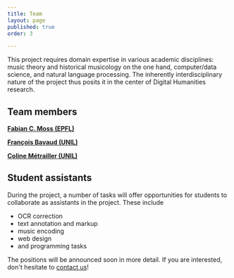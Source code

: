 ```yaml
---
title: Team
layout: page
published: true
order: 3

---
```


​This project requires domain expertise in various academic disciplines: music theory and
historical musicology on the one hand, computer/data science, and natural language processing. The
inherently interdisciplinary nature of the project thus posits it in the center of Digital Humanities research.

<!-- Both Fabian C. Moss and Coline Métrailler possess degrees in musicology and mathematics, and have
extensive experience in natural language processing and data science. The main applicant’s prior work on the
primary source material for this project (Moss, 2012), as well as his more recent work on corpus-based music
studies (e.g. Landnes et al., 2019; Neuwirth et al., 2018; Moss, Neuwirth et al., 2019, Moss, 2019; Moss, Souza
& Rohrmeier, 2020; Lieck et al., in review; Harasim et al., in review) is particularly relevant. The broad
expertise of the second applicant François Bavaud in text processing, corpus statistics, and mathematical
modeling (e.g. Bavaud, 2005, 2020; Bavaud et al., 2015; Ceré & Bavaud, 2019), as well as his experience with
the application of mathematical models to musical data (Cocco & Bavaud, 2015) is instrumental in ensuring
the choice of relevant methods and overall formalisms. Hence, the collective and complementary expertise of
the project team ensures the success of the project. -->

## Team members

**[Fabian C. Moss (EPFL)](https://people.epfl.ch/fabian.moss)**

**[François Bavaud (UNIL)](https://www.unil.ch/sli/francoisbavaud)**

**[Coline Métrailler (UNIL)](https://www.unil.ch/sli/home/menuinst/collaborateurtrices/metrailler-coline.html)**

## Student assistants

During the project, a number of tasks will offer opportunities for students to collaborate as assistants in the project.
These include 

* OCR correction
* text annotation and markup
* music encoding
* web design
* and programming tasks

The positions will be announced soon in more detail. If you are interested, don't hesitate to [contact us](mailto:fabian.moss@epfl.ch)!